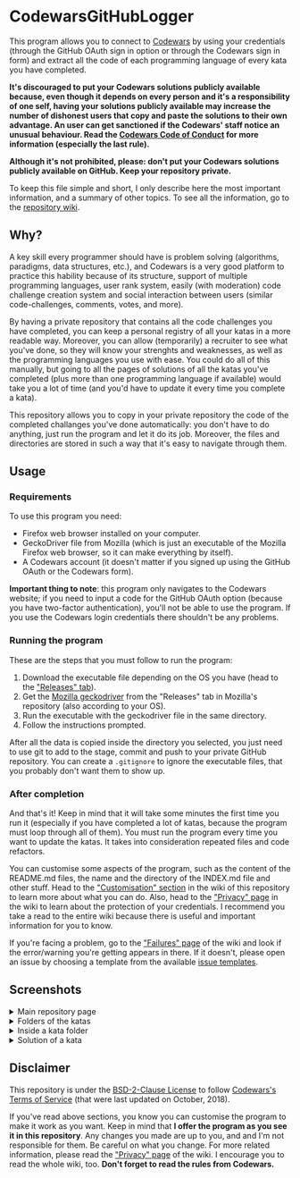 # CodewarsGitHubLogger

This program allows you to connect to [Codewars](https://www.codewars.com) by using your credentials
(through the GitHub OAuth sign in option or through the Codewars sign in form) and extract all the
code of each programming language of every kata you have completed.

**It's discouraged to put your Codewars solutions publicly available because, even though it depends
on every person and it's a responsibility of one self, having your solutions publicly available may
increase the number of dishonest users that copy and paste the solutions to their own advantage. An user
can get sanctioned if the Codewars' staff notice an unusual behaviour. Read the
[Codewars Code of Conduct](https://docs.codewars.com/community/rules/) for more information (especially
the last rule).**

**Although it's not prohibited, please: don't put your Codewars solutions publicly available on GitHub.
Keep your repository private.**

To keep this file simple and short, I only describe here
the most important information, and a summary of other topics. To see all the information, go to the
[repository wiki](https://github.com/JoseDeFreitas/CodewarsGitHubLogger/wiki).

## Why?

A key skill every programmer should have is problem solving (algorithms, paradigms, data structures,
etc.), and Codewars is a very good platform to practice this hability because of its structure, support
of multiple programming languages, user rank system, easily (with moderation) code challenge creation
system and social interaction between users (similar code-challenges, comments, votes, and more).

By having a private repository that contains all the code challenges you have completed, you can keep a
personal registry of all your katas in a more readable way. Moreover, you can allow (temporarily) a recruiter
to see what you've done, so they will know your strenghts and weaknesses, as well as the programming languages
you use with ease. You could do all of this manually, but going to all the pages of solutions of all the
katas you've completed (plus more than one programming language if available) would take you a lot of time
(and you'd have to update it every time you complete a kata).

This repository allows you to copy in your private repository the code of the completed challanges you've
done automatically: you don't have to do anything, just run the program and let it do its job. Moreover,
the files and directories are stored in such a way that it's easy to navigate through them.

## Usage

### Requirements

To use this program you need:

- Firefox web browser installed on your computer.
- GeckoDriver file from Mozilla (which is just an executable of the Mozilla Firefox web browser, so it
can make everything by itself).
- A Codewars account (it doesn't matter if you signed up using the GitHub OAuth or the Codewars form).

**Important thing to note**: this program only navigates to the Codewars website; if you need to input
a code for the GitHub OAuth option (because you have two-factor authentication), you'll not be able to
use the program. If you use the Codewars login credentials there shouldn't be any problems.

### Running the program

These are the steps that you must follow to run the program:
1. Download the executable file depending on the OS you have (head to the ["Releases" tab](https://github.com/JoseDeFreitas/CodewarsGitHubLogger/releases)).
2. Get the [Mozilla geckodriver](https://github.com/mozilla/geckodriver/releases) from the "Releases" tab in Mozilla's repository (also according to your
OS).
3. Run the executable with the geckodriver file in the same directory.
4. Follow the instructions prompted.

After all the data is copied inside the directory you selected, you just need to use git to add to the stage,
commit and push to your private GitHub repository. You can create a `.gitignore` to ignore the executable
files, that you probably don't want them to show up.

### After completion

And that's it! Keep in mind that it will take some minutes the first time you run it (especially if you
have completed a lot of katas, because the program must loop through all of them). You must run the program
every time you want to update the katas. It takes into consideration repeated files and code refactors.

You can customise some aspects of the program, such as the content of the README.md files,
the name and the directory of the INDEX.md file and other stuff. Head to the ["Customisation" section](https://github.com/JoseDeFreitas/CodewarsGitHubLogger/wiki/Customisation) in
the wiki of this repository to learn more about what you can do. Also, head to the ["Privacy" page](https://github.com/JoseDeFreitas/CodewarsGitHubLogger/wiki/Privacy) in
the wiki to learn about the protection of your credentials. I recommend you take a read to the entire
wiki because there is useful and important information for you to know.

If you're facing a problem, go to the ["Failures" page](https://github.com/JoseDeFreitas/CodewarsGitHubLogger/wiki/Failures)
of the wiki and look if the error/warning you're getting appears in there. If it doesn't, please open an
issue by choosing a template from the available [issue templates](https://github.com/JoseDeFreitas/CodewarsGitHubLogger/issues/new/choose).

## Screenshots

<details>
   <summary>Main repository page</summary>
   <img src="https://user-images.githubusercontent.com/37962411/168847084-a6d12825-881e-414c-8ae3-0c7655c7a63a.png">
</details>

<details>
   <summary>Folders of the katas</summary>
   <img src="https://user-images.githubusercontent.com/37962411/168847279-53692969-6a12-4b2e-8ed6-85b929d49beb.png">
</details>

<details>
   <summary>Inside a kata folder</summary>
   <img src="https://user-images.githubusercontent.com/37962411/168847303-9f71d056-5888-489d-804d-12c0b330ad91.png">
</details>

<details>
   <summary>Solution of a kata</summary>
   <img src="https://user-images.githubusercontent.com/37962411/168847325-97818ed9-da90-4dda-bb41-cbaa6b04cc2c.png">
</details>

## Disclaimer

This repository is under the [BSD-2-Clause License](LICENSE) to follow
[Codewars's Terms of Service](https://www.codewars.com/about/terms-of-service) (that were last updated
on October, 2018).

If you've read above sections, you know you can customise the program to make it work as you want. Keep in
mind that **I offer the program as you see it in this repository**. Any changes you made are up to you, and
and I'm not responsible for them. Be careful on what you change. For more related information, please read
the ["Privacy" page](https://github.com/JoseDeFreitas/CodewarsGitHubLogger/wiki/Privacy) of the wiki. I
encourage you to read the whole wiki, too. **Don't forget to read the rules from Codewars.**
